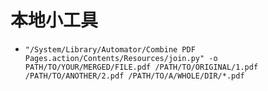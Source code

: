 # 本地小工具

- `"/System/Library/Automator/Combine PDF Pages.action/Contents/Resources/join.py" -o PATH/TO/YOUR/MERGED/FILE.pdf /PATH/TO/ORIGINAL/1.pdf /PATH/TO/ANOTHER/2.pdf /PATH/TO/A/WHOLE/DIR/*.pdf`
